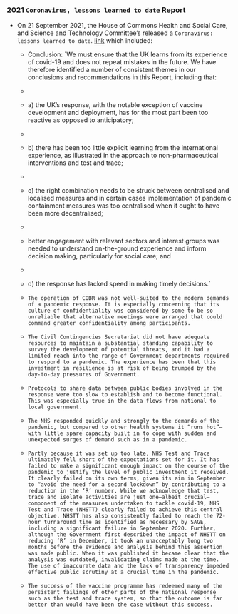### 2021 `Coronavirus, lessons learned to date` Report
- On 21 September 2021, the House of Commons Health and Social Care, and Science and Technology Committee’s released a `Coronavirus: lessons learned to date`. [link](https://committees.parliament.uk/publications/7496/documents/78687/default/) which included:
    
    - Conclusion: `We must ensure that the UK learns from its experience of covid-19 and does not repeat mistakes in the future. We have therefore identified a number of consistent themes in our conclusions and recommendations in this Report, including that:  
    -   
    - a) the UK’s response, with the notable exception of vaccine development and deployment, has for the most part been too reactive as opposed to anticipatory;  
    -   
    - b) there has been too little explicit learning from the international experience, as illustrated in the approach to non-pharmaceutical interventions and test and trace;  
    -   
    - c) the right combination needs to be struck between centralised and localised measures and in certain cases implementation of pandemic containment measures was too centralised when it ought to have been more decentralised;  
    -   
    - better engagement with relevant sectors and interest groups was needed to understand on-the-ground experience and inform decision making, particularly for social care; and  
    -   
    - d) the response has lacked speed in making timely decisions.`  
    
    - `The operation of COBR was not well-suited to the modern demands of a pandemic response. It is especially concerning that its culture of confidentiality was considered by some to be so unreliable that alternative meetings were arranged that could command greater confidentiality among participants.`
    
    - `The Civil Contingencies Secretariat did not have adequate resources to maintain a substantial standing capability to survey the development of potential threats, and it had a limited reach into the range of Government departments required to respond to a pandemic. The experience has been that this investment in resilience is at risk of being trumped by the day-to-day pressures of Government.`
    
    - `Protocols to share data between public bodies involved in the response were too slow to establish and to become functional. This was especially true in the data flows from national to local government.`
    
    - `The NHS responded quickly and strongly to the demands of the pandemic, but compared to other health systems it “runs hot”—with little spare capacity built in to cope with sudden and unexpected surges of demand such as in a pandemic.`
    
    - `Partly because it was set up too late, NHS Test and Trace ultimately fell short of the expectations set for it. It has failed to make a significant enough impact on the course of the pandemic to justify the level of public investment it received. It clearly failed on its own terms, given its aim in September to “avoid the need for a second lockdown” by contributing to a reduction in the ‘R’ number. While we acknowledge that test, trace and isolate activities are just one—albeit crucial—component of the measures undertaken to tackle covid-19, NHS Test and Trace (NHSTT) clearly failed to achieve this central objective. NHSTT has also consistently failed to reach the 72-hour turnaround time as identified as necessary by SAGE, including a significant failure in September 2020. Further, although the Government first described the impact of NHSTT on reducing ‘R’ in December, it took an unacceptably long two months before the evidence and analysis behind this assertion was made public. When it was published it became clear that the analysis was outdated, invalidating claims made at the time. The use of inaccurate data and the lack of transparency impeded effective public scrutiny at a crucial time in the pandemic.`
    
    - `The success of the vaccine programme has redeemed many of the persistent failings of other parts of the national response such as the test and trace system, so that the outcome is far better than would have been the case without this success.`
    